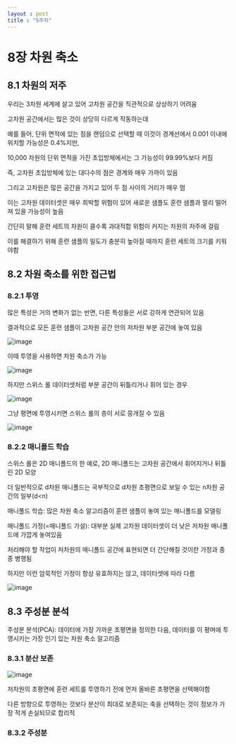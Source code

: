```yaml
---
layout : post
title : "5주차"
---
```


# 8장 차원 축소

## 8.1 차원의 저주

우리는 3차원 세계에 살고 있어 고차원 공간을 직관적으로 상상하기 어려움

고차원 공간에서는 많은 것이 상당히 다르게 작동하는데 

예를 들어, 단위 면적에 있는 점을 랜덤으로 선택할 때 이것이 경계선에서 0.001 이내에 위치할 가능성은 0.4%지만,

10,000 차원의 단위 면적을 가진 초입방체에서는 그 가능성이 99.99%보다 커짐

즉, 고차원 초입방체에 있는 대다수의 점은 경계와 매우 가까이 있음

그리고 고차원은 많은 공간을 가지고 있어 두 점 사이의 거리가 매우 멈

이는 고차원 데이터셋은 매우 희박할 위험이 있어 새로운 샘플도 훈련 샘플과 멀리 떨어져 있을 가능성이 높음

간단히 말해 훈련 세트의 차원이 클수록 과대적합 위험이 커지는 차원의 저주에 걸림

이를 해결하기 위해 훈련 샘플의 밀도가 충분히 높아질 때까지 훈련 세트의 크기를 키워야함

## 8.2 차원 축소를 위한 접근법

### 8.2.1 투영

많은 특성은 거의 변화가 없는 반면, 다른 특성들은 서로 강하게 연관되어 있음

결과적으로 모든 훈련 샘플이 고차원 공간 안의 저차원 부분 공간에 놓여 있음

![image](https://github.com/user-attachments/assets/f432cc52-34f2-4495-b6cf-2d1fcfef06bf)

이때 투영을 사용하면 차원 축소가 가능

![image](https://github.com/user-attachments/assets/9f3a111e-426b-4738-9fd5-82ce848d6e2d)

하지만 스위스 롤 데이터셋처럼 부분 공간이 뒤틀리거나 휘어 있는 경우

![image](https://github.com/user-attachments/assets/1bc172fa-2767-46e7-a15a-efd3325d2c36)

그냥 평면에 투영시키면 스위스 롤의 층이 서로 뭉개질 수 있음

![image](https://github.com/user-attachments/assets/a654b289-016e-4952-8a47-3ab4f21dcc7a)

### 8.2.2 매니폴드 학습

스위스 롤은 2D 매니폴드의 한 예로, 2D 매니폴드는 고차원 공간에서 휘어지거나 뒤틀린 2D 모양

더 일반적으로 d차원 매니폴드는 국부적으로 d차원 초평면으로 보일 수 있는 n차원 공간의 일부(d<n)

매니폴드 학습: 많은 차원 축소 알고리즘이 훈련 샘플이 놓여 있는 매니폴드를 모델링

매니폴드 가정(=매니폴드 가설): 대부분 실제 고차원 데이터셋이 더 낮은 저차원 매니폴드에 가깝게 놓여있음

처리해야 할 작업이 저차원의 매니폴드 공간에 표현되면 더 간단해질 것이란 가정과 종종 병행됨

하지만 이런 암묵적인 가정이 항상 유효하지는 않고, 데이터셋에 따라 다름

![image](https://github.com/user-attachments/assets/72741670-26b9-4c9d-9054-b47926e0110b)

## 8.3 주성분 분석

주성분 분석(PCA): 데이터에 가장 가까운 초평면을 정의한 다음, 데이터를 이 평며에 투영시키는 가장 인기 있는 차원 축소 알고리즘

### 8.3.1 분산 보존

![image](https://github.com/user-attachments/assets/7164b2af-f057-48e7-bad8-668193bfdc33)

저차원의 초평면에 훈련 세트를 투영하기 전에 먼저 올바른 초평면을 선택해야함

다른 방향으로 투영하는 것보다 분산이 최대로 보존되는 축을 선택하는 것이 정보가 가장 적게 손실되므로 합리적

### 8.3.2 주성분







